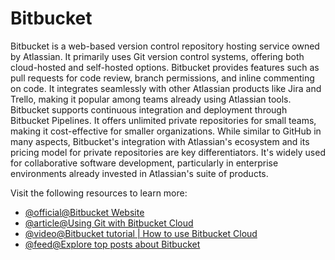 # Bitbucket

Bitbucket is a web-based version control repository hosting service owned by Atlassian. It primarily uses Git version control systems, offering both cloud-hosted and self-hosted options. Bitbucket provides features such as pull requests for code review, branch permissions, and inline commenting on code. It integrates seamlessly with other Atlassian products like Jira and Trello, making it popular among teams already using Atlassian tools. Bitbucket supports continuous integration and deployment through Bitbucket Pipelines. It offers unlimited private repositories for small teams, making it cost-effective for smaller organizations. While similar to GitHub in many aspects, Bitbucket's integration with Atlassian's ecosystem and its pricing model for private repositories are key differentiators. It's widely used for collaborative software development, particularly in enterprise environments already invested in Atlassian's suite of products.

Visit the following resources to learn more:

- [@official@Bitbucket Website](https://bitbucket.org/product)
- [@article@Using Git with Bitbucket Cloud](https://www.atlassian.com/git/tutorials/learn-git-with-bitbucket-cloud)
- [@video@Bitbucket tutorial | How to use Bitbucket Cloud](https://www.youtube.com/watch?v=M44nEyd_5To)
- [@feed@Explore top posts about Bitbucket](https://app.daily.dev/tags/bitbucket?ref=roadmapsh)
